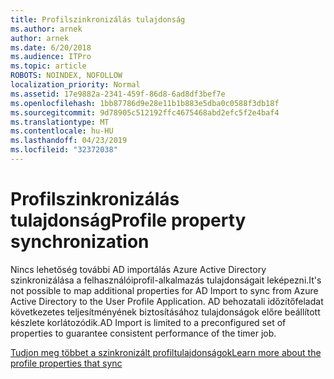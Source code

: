 ```yaml
---
title: Profilszinkronizálás tulajdonság
ms.author: arnek
author: arnek
ms.date: 6/20/2018
ms.audience: ITPro
ms.topic: article
ROBOTS: NOINDEX, NOFOLLOW
localization_priority: Normal
ms.assetid: 17e9882a-2341-459f-86d8-6ad8df3bef7e
ms.openlocfilehash: 1bb87786d9e28e11b1b883e5dba0c0588f3db18f
ms.sourcegitcommit: 9d78905c512192ffc4675468abd2efc5f2e4baf4
ms.translationtype: MT
ms.contentlocale: hu-HU
ms.lasthandoff: 04/23/2019
ms.locfileid: "32372038"
---
```

# <a name="profile-property-synchronization"></a><span data-ttu-id="75cf3-102">Profilszinkronizálás tulajdonság</span><span class="sxs-lookup"><span data-stu-id="75cf3-102">Profile property synchronization</span></span>

<span data-ttu-id="75cf3-103">Nincs lehetőség további AD importálás Azure Active Directory szinkronizálása a felhasználóiprofil-alkalmazás tulajdonságait leképezni.</span><span class="sxs-lookup"><span data-stu-id="75cf3-103">It's not possible to map additional properties for AD Import to sync from Azure Active Directory to the User Profile Application.</span></span> <span data-ttu-id="75cf3-104">AD behozatali időzítőfeladat következetes teljesítményének biztosításához tulajdonságok előre beállított készlete korlátozódik.</span><span class="sxs-lookup"><span data-stu-id="75cf3-104">AD Import is limited to a preconfigured set of properties to guarantee consistent performance of the timer job.</span></span>
  
[<span data-ttu-id="75cf3-105">Tudjon meg többet a szinkronizált profiltulajdonságok</span><span class="sxs-lookup"><span data-stu-id="75cf3-105">Learn more about the profile properties that sync</span></span>](https://go.microsoft.com/fwlink/?linkid=875671)
  

